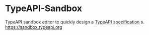 # TypeAPI-Sandbox

TypeAPI sandbox editor to quickly design a [TypeAPI specification](https://typeapi.org/) s.
https://sandbox.typeapi.org
